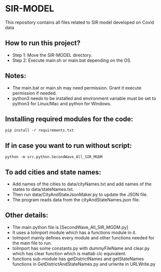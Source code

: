# SIR-MODEL
This repository contains all files related to SIR model developed on Covid data

## How to run this project?

* Step 1: Move the SIR-MODEL directory.
* Step 2: Execute main.sh or main.bat depending on the OS.

## Notes:

* The main.bat or main.sh may need permission. Grant it execute permission if needed.
* python3 needs to be installed and environment variable must be set to python3 for Linux/Mac and python for Windows.

## Installing required modules for the code:

    pip install -r requirements.txt

## If in case you want to run without script:

    python -m src.python.SecondWave_All_SIR_MGDM

## To add cities and state names:

* Add names of the cities to data/cityNames.txt and add names of the states to data/stateNames.txt.
* Then run data/CityAndStateJsonMaker.py to update the JSON file.
* The program reads data from the cityAndStateNames.json file.

## Other details:

* The main python file is [SecondWave_All_SIR_MGDM.py]
* It uses a toImport module which has a functions module in it.
* toImport mainly defines every module and other functions needed for the main file to run.
* toImport has some constants.py with dummyFileName and clear.py which has clear function which is matlab clc equivalent.
* functions sub-module has getDistrictNames and getStateNames functions in GetDistrictAndStateNames.py and urlwrite in URLWrite.py
